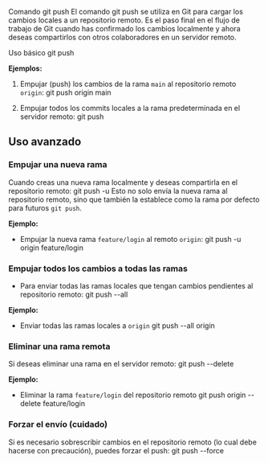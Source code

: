 Comando git push
El comando git push se utiliza en Git para cargar los cambios locales a un repositorio remoto. Es el paso final en el flujo de trabajo de Git cuando has confirmado los cambios localmente y ahora deseas compartirlos con otros colaboradores en un servidor remoto.

Uso básico
git push <nombre-remoto> <nombre-rama>

**Ejemplos:**

1.  Empujar (push) los cambios de la rama `main` al repositorio remoto `origin`:
git push origin main

2. Empujar todos los commits locales a la rama predeterminada en el servidor remoto:
git push

## Uso avanzado
### Empujar una nueva rama

Cuando creas una nueva rama localmente y deseas compartirla en el repositorio remoto:
git push -u <nombre-remoto> <nombre-nueva-rama>
Esto no solo envía la nueva rama al repositorio remoto, sino que también la establece como la rama por defecto para futuros `git push`.

**Ejemplo:**
-   Empujar la nueva rama `feature/login` al remoto `origin`:
git push -u origin feature/login

### Empujar todos los cambios a todas las ramas
-   Para enviar todas las ramas locales que tengan cambios pendientes al repositorio remoto:
git push --all <nombre-remoto>

**Ejemplo:**
-   Enviar todas las ramas locales a `origin`
git push --all origin

### Eliminar una rama remota
Si deseas eliminar una rama en el servidor remoto:
git push <nombre-remoto> --delete <nombre-rama>

**Ejemplo:**
-   Eliminar la rama `feature/login` del repositorio remoto
git push origin --delete feature/login

### Forzar el envío (cuidado)
Si es necesario sobrescribir cambios en el repositorio remoto (lo cual debe hacerse con precaución), puedes forzar el push:
git push --force
